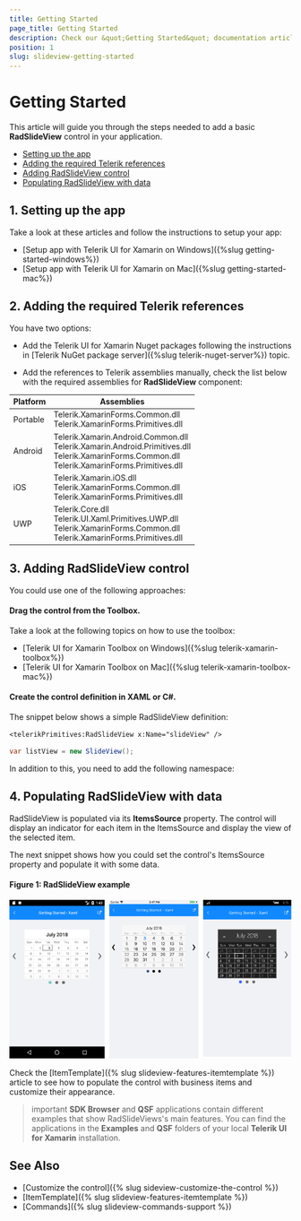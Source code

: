 ```yaml
---
title: Getting Started
page_title: Getting Started
description: Check our &quot;Getting Started&quot; documentation article for Telerik SlideView for Xamarin control.
position: 1
slug: slideview-getting-started
---
```


# Getting Started

This article will guide you through the steps needed to add a basic **RadSlideView** control in your application.

* [Setting up the app](#1-setting-up-the-app)
* [Adding the required Telerik references](#2-adding-the-required-telerik-references)
* [Adding RadSlideView control](#3-adding-radslideview-control)
* [Populating RadSlideView with data](#4-populating-radslideview-with-data)

## 1. Setting up the app

Take a look at these articles and follow the instructions to setup your app:

- [Setup app with Telerik UI for Xamarin on Windows]({%slug getting-started-windows%})
- [Setup app with Telerik UI for Xamarin on Mac]({%slug getting-started-mac%})

## 2. Adding the required Telerik references

You have two options:

* Add the Telerik UI for Xamarin Nuget packages following the instructions in [Telerik NuGet package server]({%slug telerik-nuget-server%}) topic.

* Add the references to Telerik assemblies manually, check the list below with the required assemblies for **RadSlideView** component:

| Platform | Assemblies |
| -------- | ---------- |
| Portable | Telerik.XamarinForms.Common.dll<br/>Telerik.XamarinForms.Primitives.dll |
| Android  | Telerik.Xamarin.Android.Common.dll<br/>Telerik.Xamarin.Android.Primitives.dll<br/>Telerik.XamarinForms.Common.dll<br/>Telerik.XamarinForms.Primitives.dll |
| iOS      | Telerik.Xamarin.iOS.dll<br/>Telerik.XamarinForms.Common.dll<br/>Telerik.XamarinForms.Primitives.dll |
| UWP      | Telerik.Core.dll<br/>Telerik.UI.Xaml.Primitives.UWP.dll<br/>Telerik.XamarinForms.Common.dll<br/>Telerik.XamarinForms.Primitives.dll|

## 3. Adding RadSlideView control

You could use one of the following approaches:

#### Drag the control from the Toolbox. 

Take a look at the following topics on how to use the toolbox:

* [Telerik UI for Xamarin Toolbox on Windows]({%slug telerik-xamarin-toolbox%})
* [Telerik UI for Xamarin Toolbox on Mac]({%slug telerik-xamarin-toolbox-mac%})
	
#### Create the control definition in XAML or C#.

The snippet below shows a simple RadSlideView definition:

```XAML
<telerikPrimitives:RadSlideView x:Name="slideView" />
```
```C#
var listView = new SlideView();
```

In addition to this, you need to add the following namespace:

<snippet id='xmlns-telerikprimitives'/>
<snippet id='ns-telerikprimitives'/>

## 4. Populating RadSlideView with data

RadSlideView is populated via its **ItemsSource** property. The control will display an indicator for each item in the ItemsSource and display the view of the selected item.

The next snippet shows how you could set the control's ItemsSource property and populate it with some data.

<snippet id='slideview-getting-started-xaml' />

#### __Figure 1: RadSlideView example__  
![RadSlideView](images/slideview-gettingstarted-0.png)

Check the [ItemTemplate]({% slug slideview-features-itemtemplate %}) article to see how to populate the control with business items and customize their appearance.

>important **SDK Browser** and **QSF** applications contain different examples that show RadSlideViews's main features. You can find the applications in the **Examples** and **QSF** folders of your local **Telerik UI for Xamarin** installation.

## See Also

- [Customize the control]({% slug sideview-customize-the-control %})
- [ItemTemplate]({% slug slideview-features-itemtemplate %})
- [Commands]({% slug slideview-commands-support %})

